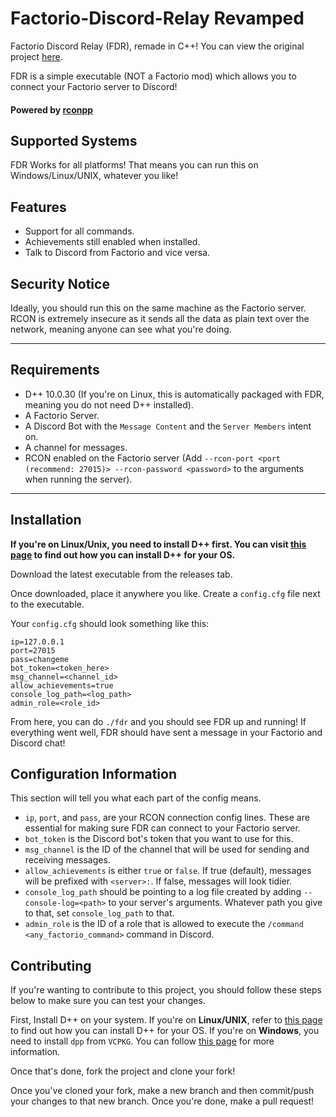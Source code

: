 # Factorio-Discord-Relay Revamped
Factorio Discord Relay (FDR), remade in C++! You can view the original project [here](https://github.com/Jaskowicz1/Factorio-Discord-Relay).

FDR is a simple executable (NOT a Factorio mod) which allows you to connect your Factorio server to Discord!

#### Powered by [rconpp](https://github.com/Jaskowicz1/rconpp)

## Supported Systems

FDR Works for all platforms! That means you can run this on Windows/Linux/UNIX, whatever you like!

## Features

- Support for all commands.
- Achievements still enabled when installed.
- Talk to Discord from Factorio and vice versa.

## Security Notice

Ideally, you should run this on the same machine as the Factorio server.
RCON is extremely insecure as it sends all the data as plain text over the network, meaning anyone can see what you're doing.

---

## Requirements

- D++ 10.0.30 (If you're on Linux, this is automatically packaged with FDR, meaning you do not need D++ installed).
- A Factorio Server.
- A Discord Bot with the `Message Content` and the `Server Members` intent on.
- A channel for messages.
- RCON enabled on the Factorio server (Add `--rcon-port <port (recommend: 27015)> --rcon-password <password>` to the arguments when running the server).

---

## Installation

**If you're on Linux/Unix, you need to install D++ first. You can visit [this page](https://dpp.dev/installing.html) to find out how you can install D++ for your OS.**

Download the latest executable from the releases tab.

Once downloaded, place it anywhere you like. Create a `config.cfg` file next to the executable.

Your `config.cfg` should look something like this:
```
ip=127.0.0.1
port=27015
pass=changeme
bot_token=<token_here>
msg_channel=<channel_id>
allow_achievements=true
console_log_path=<log_path>
admin_role=<role_id>
```

From here, you can do `./fdr` and you should see FDR up and running! If everything went well, FDR should have sent a message in your Factorio and Discord chat!

## Configuration Information

This section will tell you what each part of the config means.

- `ip`, `port`, and `pass`, are your RCON connection config lines. These are essential for making sure FDR can connect to your Factorio server.
- `bot_token` is the Discord bot's token that you want to use for this.
- `msg_channel` is the ID of the channel that will be used for sending and receiving messages.
- `allow_achievements` is either `true` or `false`. If true (default), messages will be prefixed with `<server>:`. If false, messages will look tidier.
- `console_log_path` should be pointing to a log file created by adding `--console-log=<path>` to your server's arguments. Whatever path you give to that, set `console_log_path` to that.
- `admin_role` is the ID of a role that is allowed to execute the `/command <any_factorio_command>` command in Discord.

## Contributing

If you're wanting to contribute to this project, you should follow these steps below to make sure you can test your changes.

First, Install D++ on your system.
If you're on **Linux/UNIX**, refer to [this page](https://dpp.dev/installing.html) to find out how you can install D++ for your OS.
If you're on **Windows**, you need to install `dpp` from `VCPKG`. You can follow [this page](https://dpp.dev/install-vcpkg.html) for more information.

Once that's done, fork the project and clone your fork!

Once you've cloned your fork, make a new branch and then commit/push your changes to that new branch. Once you're done, make a pull request!
